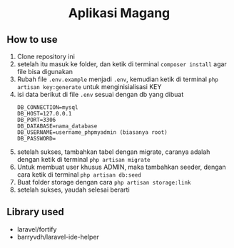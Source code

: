 <h1 align="center">Aplikasi Magang</h1>

## How to use
1. Clone repository ini
2. setelah itu masuk ke folder, dan ketik di terminal `composer install` agar file bisa digunakan
3. Rubah file `.env.example` menjadi `.env`, kemudian ketik di terminal `php artisan key:generate` untuk menginisialisasi KEY
4. isi data berikut di file `.env` sesuai dengan db yang dibuat
	```env
	DB_CONNECTION=mysql
	DB_HOST=127.0.0.1
	DB_PORT=3306
	DB_DATABASE=nama_database
	DB_USERNAME=username_phpmyadmin (biasanya root)
	DB_PASSWORD=
	```
5. setelah sukses, tambahkan tabel dengan migrate, caranya adalah dengan ketik di terminal `php artisan migrate`
6. Untuk membuat user khusus ADMIN, maka tambahkan seeder, dengan cara ketik di terminal `php artisan db:seed`
7. Buat folder storage dengan cara `php artisan storage:link`
8. setelah sukses, yaudah selesai berarti
## Library used

- laravel/fortify
- barryvdh/laravel-ide-helper
